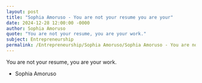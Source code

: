 ```yaml
---
layout: post
title: "Sophia Amoruso - You are not your resume you are your"
date: 2024-12-28 12:00:00 -0000
author: Sophia Amoruso
quote: "You are not your resume, you are your work."
subject: Entrepreneurship
permalink: /Entrepreneurship/Sophia Amoruso/Sophia Amoruso - You are not your resume you are your
---
```


You are not your resume, you are your work.

- Sophia Amoruso
